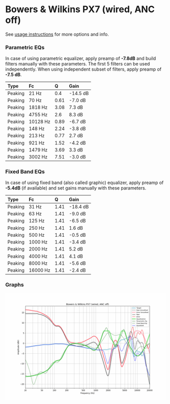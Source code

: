 # Bowers & Wilkins PX7 (wired, ANC off)
See [usage instructions](https://github.com/jaakkopasanen/AutoEq#usage) for more options and info.

### Parametric EQs
In case of using parametric equalizer, apply preamp of **-7.8dB** and build filters manually
with these parameters. The first 5 filters can be used independently.
When using independent subset of filters, apply preamp of **-7.5 dB**.

| Type    | Fc       |    Q | Gain     |
|:--------|:---------|:-----|:---------|
| Peaking | 21 Hz    | 0.4  | -14.5 dB |
| Peaking | 70 Hz    | 0.61 | -7.0 dB  |
| Peaking | 1818 Hz  | 3.08 | 7.3 dB   |
| Peaking | 4755 Hz  | 2.6  | 8.3 dB   |
| Peaking | 10128 Hz | 0.89 | -6.7 dB  |
| Peaking | 148 Hz   | 2.24 | -3.8 dB  |
| Peaking | 213 Hz   | 0.77 | 2.7 dB   |
| Peaking | 921 Hz   | 1.52 | -4.2 dB  |
| Peaking | 1479 Hz  | 3.69 | 3.3 dB   |
| Peaking | 3002 Hz  | 7.51 | -3.0 dB  |

### Fixed Band EQs
In case of using fixed band (also called graphic) equalizer, apply preamp of **-5.4dB**
(if available) and set gains manually with these parameters.

| Type    | Fc       |    Q | Gain     |
|:--------|:---------|:-----|:---------|
| Peaking | 31 Hz    | 1.41 | -18.4 dB |
| Peaking | 63 Hz    | 1.41 | -9.0 dB  |
| Peaking | 125 Hz   | 1.41 | -6.5 dB  |
| Peaking | 250 Hz   | 1.41 | 1.6 dB   |
| Peaking | 500 Hz   | 1.41 | -0.5 dB  |
| Peaking | 1000 Hz  | 1.41 | -3.4 dB  |
| Peaking | 2000 Hz  | 1.41 | 5.2 dB   |
| Peaking | 4000 Hz  | 1.41 | 4.1 dB   |
| Peaking | 8000 Hz  | 1.41 | -5.6 dB  |
| Peaking | 16000 Hz | 1.41 | -2.4 dB  |

### Graphs
![](./Bowers%20&%20Wilkins%20PX7%20(wired,%20ANC%20off).png)